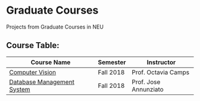# Graduate Courses
Projects from Graduate Courses in NEU   

## Course Table:
|Course Name                      |Semester                             |Instructor                           |
|---------------------------------|-------------------------------------|-------------------------------------|
|[Computer Vision][1]             |Fall 2018                            |Prof. Octavia Camps                  |
|[Database Management System][2]  |Fall 2018                            |Prof. Jose Annunziato                |


[1]: https://github.com/tjyiiuan/Graduate-Courses/tree/master/EECE5639-Computer-Vision
[2]: https://github.com/tjyiiuan/Graduate-Courses/tree/master/CS5200-Database-Management-System
